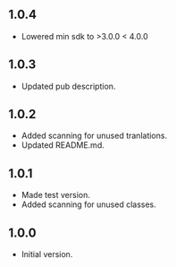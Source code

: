 ## 1.0.4
- Lowered min sdk to >3.0.0 < 4.0.0

## 1.0.3
- Updated pub description.

## 1.0.2
- Added scanning for unused tranlations.
- Updated README.md.

## 1.0.1
- Made test version.
- Added scanning for unused classes.
## 1.0.0

- Initial version.
